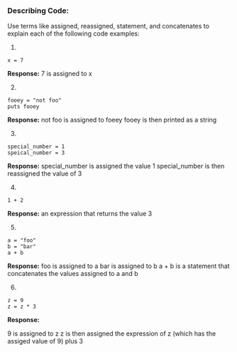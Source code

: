 ### Describing Code:

Use terms like assigned, reassigned, statement, and concatenates to explain each of the following code examples:

1)

```
x = 7
```

**Response:**
7 is assigned to x

2)

```
fooey = "not foo"
puts fooey
```

**Response:**
not foo is assigned to foeey
fooey is then printed as a string

3)

```
special_number = 1
speical_number = 3
```

**Response:**
special_number is assigned the value 1
special_number is then reassigned the value of 3


4)

```
1 + 2
```
**Response:**
an expression that returns the value 3


5)

```
a = "foo"
b = "bar"
a + b

```

**Response:**
foo is assigned to a
bar is assigned to b
a + b is a statement that concatenates the values assigned to a and b


6)

```
z = 9
z = z * 3
```

**Response:**

9 is assigned to z
z is then assigned the expression of z (which has the assiged value of 9) plus 3
